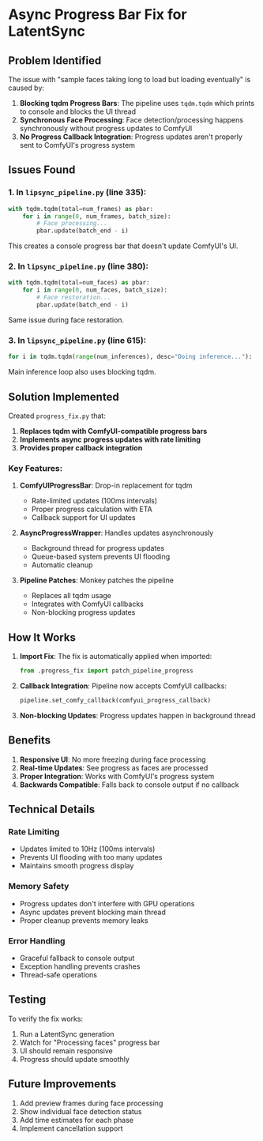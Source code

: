 # Async Progress Bar Fix for LatentSync

## Problem Identified

The issue with "sample faces taking long to load but loading eventually" is caused by:

1. **Blocking tqdm Progress Bars**: The pipeline uses `tqdm.tqdm` which prints to console and blocks the UI thread
2. **Synchronous Face Processing**: Face detection/processing happens synchronously without progress updates to ComfyUI
3. **No Progress Callback Integration**: Progress updates aren't properly sent to ComfyUI's progress system

## Issues Found

### 1. In `lipsync_pipeline.py` (line 335):
```python
with tqdm.tqdm(total=num_frames) as pbar:
    for i in range(0, num_frames, batch_size):
        # Face processing...
        pbar.update(batch_end - i)
```
This creates a console progress bar that doesn't update ComfyUI's UI.

### 2. In `lipsync_pipeline.py` (line 380):
```python
with tqdm.tqdm(total=num_faces) as pbar:
    for i in range(0, num_faces, batch_size):
        # Face restoration...
        pbar.update(batch_end - i)
```
Same issue during face restoration.

### 3. In `lipsync_pipeline.py` (line 615):
```python
for i in tqdm.tqdm(range(num_inferences), desc="Doing inference..."):
```
Main inference loop also uses blocking tqdm.

## Solution Implemented

Created `progress_fix.py` that:

1. **Replaces tqdm with ComfyUI-compatible progress bars**
2. **Implements async progress updates with rate limiting**
3. **Provides proper callback integration**

### Key Features:

1. **ComfyUIProgressBar**: Drop-in replacement for tqdm
   - Rate-limited updates (100ms intervals)
   - Proper progress calculation with ETA
   - Callback support for UI updates

2. **AsyncProgressWrapper**: Handles updates asynchronously
   - Background thread for progress updates
   - Queue-based system prevents UI flooding
   - Automatic cleanup

3. **Pipeline Patches**: Monkey patches the pipeline
   - Replaces all tqdm usage
   - Integrates with ComfyUI callbacks
   - Non-blocking progress updates

## How It Works

1. **Import Fix**: The fix is automatically applied when imported:
   ```python
   from .progress_fix import patch_pipeline_progress
   ```

2. **Callback Integration**: Pipeline now accepts ComfyUI callbacks:
   ```python
   pipeline.set_comfy_callback(comfyui_progress_callback)
   ```

3. **Non-blocking Updates**: Progress updates happen in background thread

## Benefits

1. **Responsive UI**: No more freezing during face processing
2. **Real-time Updates**: See progress as faces are processed
3. **Proper Integration**: Works with ComfyUI's progress system
4. **Backwards Compatible**: Falls back to console output if no callback

## Technical Details

### Rate Limiting
- Updates limited to 10Hz (100ms intervals)
- Prevents UI flooding with too many updates
- Maintains smooth progress display

### Memory Safety
- Progress updates don't interfere with GPU operations
- Async updates prevent blocking main thread
- Proper cleanup prevents memory leaks

### Error Handling
- Graceful fallback to console output
- Exception handling prevents crashes
- Thread-safe operations

## Testing

To verify the fix works:

1. Run a LatentSync generation
2. Watch for "Processing faces" progress bar
3. UI should remain responsive
4. Progress should update smoothly

## Future Improvements

1. Add preview frames during face processing
2. Show individual face detection status
3. Add time estimates for each phase
4. Implement cancellation support